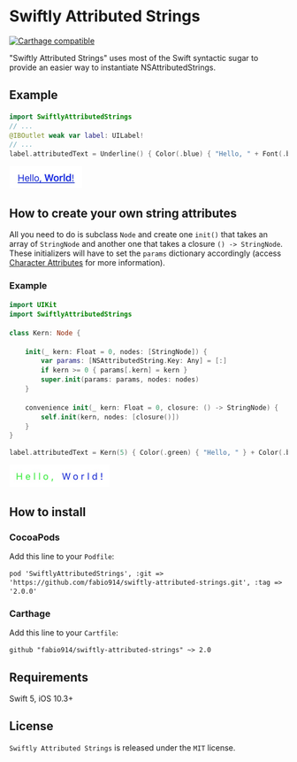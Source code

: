 # Swiftly Attributed Strings
[![Carthage compatible](https://img.shields.io/badge/Carthage-compatible-4BC51D.svg?style=flat)](https://github.com/Carthage/Carthage) 

"Swiftly Attributed Strings" uses most of the Swift syntactic sugar to provide an easier way to instantiate NSAttributedStrings.

## Example

```swift
import SwiftlyAttributedStrings
// ...
@IBOutlet weak var label: UILabel!
// ...
label.attributedText = Underline() { Color(.blue) { "Hello, " + Font(.boldSystemFont(ofSize: 18)) { "World" } + "!" } }.attributedString
```

<img src="/1.jpg?raw=true" width="132">

## How to create your own string attributes
All you need to do is subclass ```Node``` and create one ```init()``` that takes an array of  ```StringNode``` and another one that takes a closure ```() -> StringNode```. These initializers will have to set the ```params``` dictionary accordingly (access [Character Attributes](https://developer.apple.com/reference/foundation/nsattributedstring/character_attributes) for more information).

### Example

```swift
import UIKit
import SwiftlyAttributedStrings

class Kern: Node {
    
    init(_ kern: Float = 0, nodes: [StringNode]) {
        var params: [NSAttributedString.Key: Any] = [:]
        if kern >= 0 { params[.kern] = kern }
        super.init(params: params, nodes: nodes)
    }
    
    convenience init(_ kern: Float = 0, closure: () -> StringNode) {
        self.init(kern, nodes: [closure()])
    }
}
```

```swift
label.attributedText = Kern(5) { Color(.green) { "Hello, " } + Color(.blue) { "World!" } }.attributedString
```

<img src="/2.jpg?raw=true" width="182">

## How to install

### CocoaPods

Add this line to your `Podfile`:

```
pod 'SwiftlyAttributedStrings', :git => 'https://github.com/fabio914/swiftly-attributed-strings.git', :tag => '2.0.0'
``` 

### Carthage

Add this line to your `Cartfile`:

```
github "fabio914/swiftly-attributed-strings" ~> 2.0
```

## Requirements
Swift 5, iOS 10.3+

## License
```Swiftly Attributed Strings``` is released under the ```MIT``` license.


